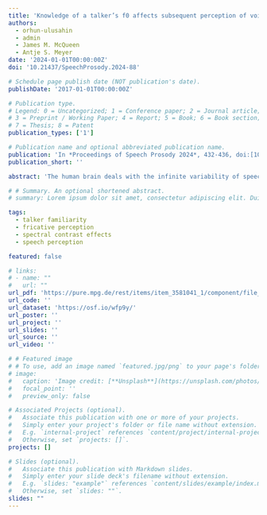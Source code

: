```yaml
---
title: 'Knowledge of a talker’s f0 affects subsequent perception of voiceless fricatives'
authors:
  - orhun-ulusahin
  - admin
  - James M. McQueen
  - Antje S. Meyer
date: '2024-01-01T00:00:00Z'
doi: '10.21437/SpeechProsody.2024-88'

# Schedule page publish date (NOT publication's date).
publishDate: '2017-01-01T00:00:00Z'

# Publication type.
# Legend: 0 = Uncategorized; 1 = Conference paper; 2 = Journal article;
# 3 = Preprint / Working Paper; 4 = Report; 5 = Book; 6 = Book section;
# 7 = Thesis; 8 = Patent
publication_types: ['1']

# Publication name and optional abbreviated publication name.
publication: 'In *Proceedings of Speech Prosody 2024*, 432-436, doi:[10.21437/SpeechProsody.2024-88](https://doi.org/10.21437/SpeechProsody.2024-88)'
publication_short: ''

abstract: 'The human brain deals with the infinite variability of speech through multiple mechanisms. Some of them rely solely on information in the speech input (i.e., signal-driven) whereas some rely on linguistic or real-world knowledge (i.e., knowledge-driven). Many signal-driven perceptual processes rely on the enhancement of acoustic differences between incoming speech sounds, producing contrastive adjustments. For instance, when an ambiguous voiceless fricative is preceded by a high fundamental frequency (f0) sentence, the fricative is perceived as having lower a spectral center of gravity (CoG). However, it is not clear whether knowledge of a talker’s typical f0 can lead to similar contrastive effects. This study investigated a possible talker f0 effect on fricative CoG perception. In the exposure phase, two groups of participants (N=16 each) heard the same talker at high or low f0 for 20 minutes. Later, in the test phase, participants rated fixed-f0 /?ɔk/ tokens as being /sɔk/ (i.e., high CoG) or /ʃɔk/ (i.e., low CoG), where /?/ represents a fricative from a 5-step /s/-/ʃ/ continuum. Surprisingly, our data revealed an assimilatory effect of talker f0 on fricative CoG perception whereby hearing high f0 biased perception towards high CoG. Thus, we demonstrated that talker f0 information affects fricative CoG perception.'

# # Summary. An optional shortened abstract.
# summary: Lorem ipsum dolor sit amet, consectetur adipiscing elit. Duis posuere tellus ac convallis placerat. Proin tincidunt magna sed ex sollicitudin condimentum.

tags:
  - talker familiarity
  - fricative perception
  - spectral contrast effects
  - speech perception

featured: false

# links:
# - name: ""
#   url: ""
url_pdf: 'https://pure.mpg.de/rest/items/item_3581041_1/component/file_3581042/content'
url_code: ''
url_dataset: 'https://osf.io/wfp9y/'
url_poster: ''
url_project: ''
url_slides: ''
url_source: ''
url_video: ''

# # Featured image
# # To use, add an image named `featured.jpg/png` to your page's folder.
# image:
#   caption: 'Image credit: [**Unsplash**](https://unsplash.com/photos/pLCdAaMFLTE)'
#   focal_point: ''
#   preview_only: false

# Associated Projects (optional).
#   Associate this publication with one or more of your projects.
#   Simply enter your project's folder or file name without extension.
#   E.g. `internal-project` references `content/project/internal-project/index.md`.
#   Otherwise, set `projects: []`.
projects: []

# Slides (optional).
#   Associate this publication with Markdown slides.
#   Simply enter your slide deck's filename without extension.
#   E.g. `slides: "example"` references `content/slides/example/index.md`.
#   Otherwise, set `slides: ""`.
slides: ""
---
```


<!-- {{% callout note %}}
Click the _Cite_ button above to demo the feature to enable visitors to import publication metadata into their reference management software.
{{% /callout %}}

Supplementary notes can be added here, including [code and math](https://wowchemy.com/docs/content/writing-markdown-latex/). -->
